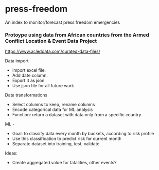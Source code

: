 # press-freedom
An index to monitor/forecast press freedom emergencies

### Protoype using data from African countries from the Armed Conflict Location & Event Data Project
https://www.acleddata.com/curated-data-files/

Data import
- Import excel file.
- Add date column. 
- Export it as json
- Use json file for all future work

Data transformations
- Select columns to keep, rename columns
- Encode categorical data for ML analysis
- Function: return a dataset with data only from a specific country

ML - 
- Goal: to classify data every month by buckets, according to risk profile
- Use this classification to predict risk for current month
- Separate dataset into training, test, validate

Ideas:
- Create aggregated value for fatalities, other events?
